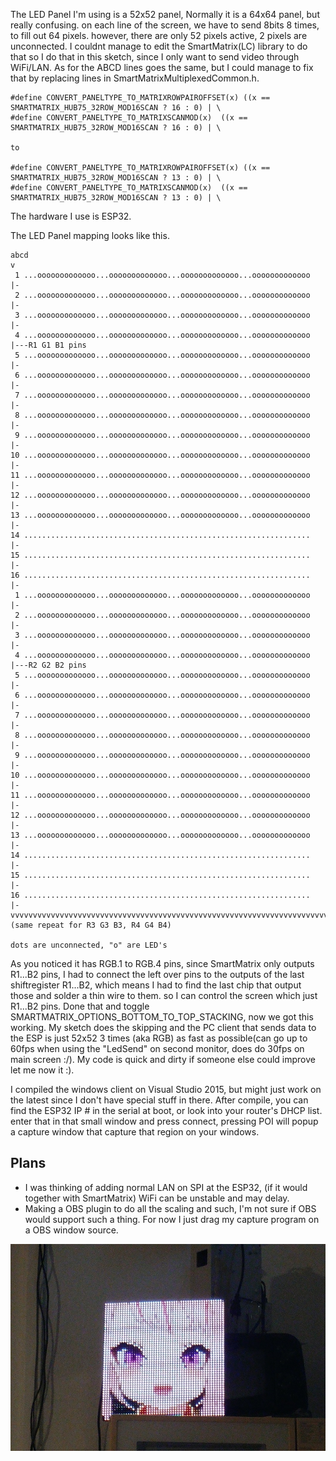 The LED Panel I'm using is a 52x52 panel, Normally it is a 64x64 panel, but really confusing.
on each line of the screen, we have to send 8bits 8 times, to fill out 64 pixels. however, there are only 52 pixels active, 2 pixels are unconnected.
I couldnt manage to edit the SmartMatrix(LC) library to do that so I do that in this sketch, since I only want to send video through WiFi/LAN.
As for the ABCD lines goes the same, but I could manage to fix that by replacing lines in SmartMatrixMultiplexedCommon.h.
```
#define CONVERT_PANELTYPE_TO_MATRIXROWPAIROFFSET(x) ((x == SMARTMATRIX_HUB75_32ROW_MOD16SCAN ? 16 : 0) | \
#define CONVERT_PANELTYPE_TO_MATRIXSCANMOD(x)  ((x == SMARTMATRIX_HUB75_32ROW_MOD16SCAN ? 16 : 0) | \

to

#define CONVERT_PANELTYPE_TO_MATRIXROWPAIROFFSET(x) ((x == SMARTMATRIX_HUB75_32ROW_MOD16SCAN ? 13 : 0) | \
#define CONVERT_PANELTYPE_TO_MATRIXSCANMOD(x)  ((x == SMARTMATRIX_HUB75_32ROW_MOD16SCAN ? 13 : 0) | \
```
The hardware I use is ESP32.

The LED Panel mapping looks like this.

```
abcd
v
 1 ...ooooooooooooo...ooooooooooooo...ooooooooooooo...ooooooooooooo  |-
 2 ...ooooooooooooo...ooooooooooooo...ooooooooooooo...ooooooooooooo  |-
 3 ...ooooooooooooo...ooooooooooooo...ooooooooooooo...ooooooooooooo  |-
 4 ...ooooooooooooo...ooooooooooooo...ooooooooooooo...ooooooooooooo  |---R1 G1 B1 pins 
 5 ...ooooooooooooo...ooooooooooooo...ooooooooooooo...ooooooooooooo  |-
 6 ...ooooooooooooo...ooooooooooooo...ooooooooooooo...ooooooooooooo  |-
 7 ...ooooooooooooo...ooooooooooooo...ooooooooooooo...ooooooooooooo  |-
 8 ...ooooooooooooo...ooooooooooooo...ooooooooooooo...ooooooooooooo  |-
 9 ...ooooooooooooo...ooooooooooooo...ooooooooooooo...ooooooooooooo  |-
10 ...ooooooooooooo...ooooooooooooo...ooooooooooooo...ooooooooooooo  |-
11 ...ooooooooooooo...ooooooooooooo...ooooooooooooo...ooooooooooooo  |-
12 ...ooooooooooooo...ooooooooooooo...ooooooooooooo...ooooooooooooo  |-
13 ...ooooooooooooo...ooooooooooooo...ooooooooooooo...ooooooooooooo  |-
14 ................................................................  |-
15 ................................................................  |-
16 ................................................................  |-
 1 ...ooooooooooooo...ooooooooooooo...ooooooooooooo...ooooooooooooo  |-
 2 ...ooooooooooooo...ooooooooooooo...ooooooooooooo...ooooooooooooo  |-
 3 ...ooooooooooooo...ooooooooooooo...ooooooooooooo...ooooooooooooo  |-
 4 ...ooooooooooooo...ooooooooooooo...ooooooooooooo...ooooooooooooo  |---R2 G2 B2 pins 
 5 ...ooooooooooooo...ooooooooooooo...ooooooooooooo...ooooooooooooo  |-
 6 ...ooooooooooooo...ooooooooooooo...ooooooooooooo...ooooooooooooo  |-
 7 ...ooooooooooooo...ooooooooooooo...ooooooooooooo...ooooooooooooo  |-
 8 ...ooooooooooooo...ooooooooooooo...ooooooooooooo...ooooooooooooo  |-
 9 ...ooooooooooooo...ooooooooooooo...ooooooooooooo...ooooooooooooo  |-
10 ...ooooooooooooo...ooooooooooooo...ooooooooooooo...ooooooooooooo  |-
11 ...ooooooooooooo...ooooooooooooo...ooooooooooooo...ooooooooooooo  |-
12 ...ooooooooooooo...ooooooooooooo...ooooooooooooo...ooooooooooooo  |-
13 ...ooooooooooooo...ooooooooooooo...ooooooooooooo...ooooooooooooo  |-
14 ................................................................  |-
15 ................................................................  |-
16 ................................................................  |-
vvvvvvvvvvvvvvvvvvvvvvvvvvvvvvvvvvvvvvvvvvvvvvvvvvvvvvvvvvvvvvvvvvvvvvv
(same repeat for R3 G3 B3, R4 G4 B4)

dots are unconnected, "o" are LED's
```

As you noticed it has RGB.1 to RGB.4 pins, since SmartMatrix only outputs R1...B2 pins, I had to connect the left over pins to the outputs of the last shiftregister R1...B2, which means I had to find the last chip that output those and solder a thin wire to them. so I can control the screen which just R1...B2 pins. Done that and toggle SMARTMATRIX_OPTIONS_BOTTOM_TO_TOP_STACKING, now we got this working.
My sketch does the skipping and the PC client that sends data to the ESP is just 52x52 3 times (aka RGB) as fast as possible(can go up to 60fps when using the "LedSend" on second monitor, does do 30fps on main screen :/). My code is quick and dirty if someone else could improve let me now it :).

I compiled the windows client on Visual Studio 2015, but might just work on the latest since I don't have special stuff in there.
After compile, you can find the ESP32 IP # in the serial at boot, or look into your router's DHCP list. enter that in that small window and press connect, pressing POI will popup a capture window that capture that region on your windows.

Plans
-----
- I was thinking of adding normal LAN on SPI at the ESP32, (if it would together with SmartMatrix) WiFi can be unstable and may delay.
- Making a OBS plugin to do all the scaling and such, I'm not sure if OBS would support such a thing. For now I just drag my capture program on a OBS window source.

![alt text](https://github.com/Dnstje/LEDSend/blob/master/Thim.jpg)
